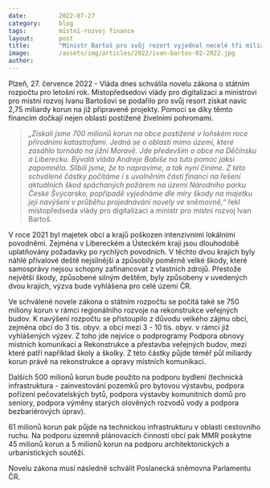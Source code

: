 ```yaml
---
date:         2022-07-27
category:     blog
tags:         místní-rozvoj finance
layout:       post
title:        "Ministr Bartoš pro svůj rezort vyjednal necelé tři miliardy korun navíc, pomohou nejen oblastem postiženým živelními pohromami"
image:        /assets/img/articles/2022/ivan-bartos-02-2022.jpg
author:       
---
```


Plzeň, 27. července 2022 - Vláda dnes schválila novelu zákona o státním rozpočtu pro letošní rok. Místopředsedovi vlády pro digitalizaci a ministrovi pro místní rozvoj Ivanu Bartošovi se podařilo pro svůj resort získat navíc 2,75 miliardy korun na již připravené projekty. Pomoci se díky těmto financím dočkají nejen oblasti postižené živelními pohromami.

> *„Získali jsme 700 milionů korun na obce postižené v loňském roce přírodními katastrofami. Jedná se o oblasti mimo území, které zasáhlo tornádo na jižní Moravě. Jde především o obce na Děčínsku a Liberecku. Bývalá vláda Andreje Babiše na tuto pomoc jaksi zapomněla. Slíbili jsme, že to napravíme, a tak nyní činíme. Z této schválené částky počítáme i s uvolněním části financí na řešení aktuálních škod spáchaných požárem na území Národního parku České Švýcarsko, popřípadě vyjednáme dle míry škody na majetku její navýšení v průběhu projednávání novely ve sněmovně,“* řekl místopředseda vlády pro digitalizaci a ministr pro místní rozvoj Ivan Bartoš.

V roce 2021 byl majetek obcí a krajů poškozen intenzivními lokálními povodněmi. Zejména v Libereckém a Ústeckém kraji jsou dlouhodobě uplatňovány požadavky po rychlých povodních. V těchto dvou krajích byly náhlé přívalové deště nejsilnější a způsobily poměrně velké škody, které samosprávy nejsou schopny zafinancovat z vlastních zdrojů. Přestože největší škody, způsobené silným deštěm, byly způsobeny v uvedených dvou krajích, výzva bude vyhlášena pro celé území ČR.

Ve schválené novele zákona o státním rozpočtu se počítá také se 750 miliony korun v rámci regionálního rozvoje na rekonstrukce veřejných budov. K navýšení rozpočtu se přistoupilo z důvodu velkého zájmu obcí, zejména obcí do 3 tis. obyv. a obcí mezi 3 - 10 tis. obyv. v rámci již vyhlášených výzev. Z toho jde nejvíce o podprogramy Podpora obnovy místních komunikací a Rekonstrukce a přestavba veřejných budov, mezi které patří například školy a školky. Z této částky půjde téměř půl miliardy korun právě na rekonstrukce a opravy místních komunikací.

Dalších 500 milionů korun bude použito na podporu bydlení (technická infrastruktura - zainvestování pozemků pro bytovou výstavbu, podpora pořízení pečovatelských bytů, podpora výstavby komunitních domů pro seniory, podpora výměny starých olověných rozvodů vody a podpora bezbariérových úprav). 

61 milionů korun pak půjde na technickou infrastrukturu v oblasti cestovního ruchu. Na podporu územně plánovacích činností obcí pak MMR poskytne 45 milionů korun a 5 milionů korun na podporu architektonických a urbanistických soutěží.

Novelu zákona musí následně schválit Poslanecká sněmovna Parlamentu ČR.
